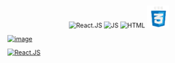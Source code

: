 <div align="center">
  <img src="https://media.giphy.com/media/eNAsjO55tPbgaor7ma/giphy.gif" alt="React.JS" width="50">
  <img src="https://miro.medium.com/max/960/1*-tOldEbfjijxn9VqZeULqg.gif" alt="JS" width="50">
  <img src="https://cdn.dribbble.com/users/783/screenshots/104300/shot_1295820312.gif" alt="HTML" width="50" height="50">
  <img src="https://raw.githubusercontent.com/Zenfection/Image/master/2021/06/08-15-57-53-68747470733a2f2f6d65646961302e67697068792e636f6d2f6d656469612f667345615a6c644e43384131504a336d77702f736f757263652e676966.gif" alt="CSS" width="50">
</div>


 [![image](https://user-images.githubusercontent.com/25010106/203548329-6d73e572-c9c0-47ba-afd6-4590cee0d183.png)](https://www.codewars.com/users/Yauheni5)
<div>
  <a href="https://www.linkedin.com/in/yauheni-asheichyk/"><img src="https://media.tenor.com/KOki-OrS24AAAAAC/linkedin.gif" alt="React.JS" width="200"></a>
</div>
